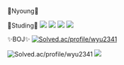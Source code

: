 <a>🐣Nyoung🐣

</a>


<a>📒Studing📒
<img src="https://img.shields.io/badge/C++-0067A3?style=flat-square&logo=C++&logoColor=white"/>
<img src="https://img.shields.io/badge/Spring-81C147?style=flat-square&logo=Spring&logoColor=white"/>
<img src="https://img.shields.io/badge/Java-FF0000?style=flat-square&logo=Java&logoColor=white"/>
<img src="https://img.shields.io/badge/Python-FFCA28?style=flat-square&logo=Python&logoColor=white"/>
</a>

<a>✨BOJ✨
[![Solved.ac/profile/wyu2341](http://mazassumnida.wtf/api/mini/generate_badge?boj=wyu2341)](https://solved.ac/wyu2341)
  
![Solved.ac/profile/wyu2341](http://mazandi.herokuapp.com/api?handle={wyu2341}&theme=warm)
<img src="http://mazandi.herokuapp.com/api?handle={wyu2341}&theme=warm"/>
</a>

